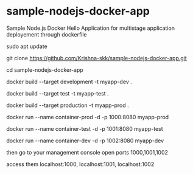 # sample-nodejs-docker-app
Sample Node.js Docker Hello Application
for multistage application deployement through dockerfile

sudo apt update

git clone https://github.com/Krishna-skk/sample-nodejs-docker-app.git

cd sample-nodejs-docker-app

docker build --target development -t myapp-dev .

docker build --target test -t myapp-test .

docker build --target production -t myapp-prod .

docker run --name container-prod -d -p 1000:8080 myapp-prod

docker run --name container-test -d -p 1001:8080 myapp-test

docker run --name container-dev -d -p 1002:8080 myapp-dev

then go to your management console open ports 1000,1001,1002

access them localhost:1000, localhost:1001, localhost:1002
